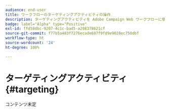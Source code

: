 ```yaml
---
audience: end-user
title: ワークフローのターゲティングアクティビティの操作
description: ターゲティングアクティビティを Adobe Campaign Web ワークフローに使用する方法を学ぶ
badge: label="Alpha" type="Positive"
exl-id: ffd58dbc-9207-4c1c-bad5-a208378621cf
source-git-commit: f77b5a483f7276ecade687f9fd9e9028ec750dbf
workflow-type: ht
source-wordcount: '24'
ht-degree: 100%

---
```


# ターゲティングアクティビティ {#targeting}

コンテンツ未定
